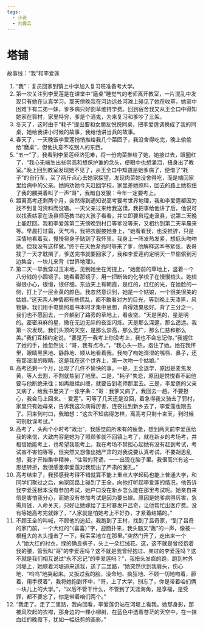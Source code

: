 ```yaml
---
tags:
  - 小说
  - 刘震云
---
```

# 塔铺
故事线：“我”和李爱莲
1. “我”：复员回家到镇上中学加入复习班准备考大学。
2. 第一次关注到李爱莲是在课堂中“磨桌”睡觉气的老师离开教室，一片混乱中发现只有她在认真学习。那天傍晚我在河边远处河滩上碰见了她在收草，她家中困难下有二弟一妹，爹多病只好割草维持学费。回到宿舍我又从王全口中得知她家在郭村，家里特穷，爹是个酒鬼，为来复习和爹吵了三架。
3. 冬天了，这时由于“耗子”提出要和女朋友悦悦同桌，把李爱莲调换成了我的同桌，她给我讲小时候的故事，我给他讲当兵的故事。
4. 春天了，一天晚饭李爱莲悄悄推给我几个菜团子，我没舍得吃完，晚上偷偷给“磨桌”，但他执意不吃别人的东西。
5. “五一”了，我看到李爱莲经济犯难，将一份肉菜推给了她，她接过去，眼圈红了，“我心无端生出些崇高和想保护谁的念头，便眼中也想涌泪，扭身出了教室。”晚上回到教室发现她不见了，从王全口中知道是她爹病了，便借了“耗子”的自行车，买了两斤点心去她家探望。发现肉菜她没舍得吃，而是端回家里给病中的父亲。她妈劝她今天赶回学校，家里差她照料，回去的路上她抱住了我的腰哭着叫了一声“哥”，我暗自发狠：今年一定要考上。
6. 距离高考还剩两个月，突然得到通知说高考要考世界地理，我和李爱莲都因为找不到复习资料而没辙。一天父亲过来给我送馍，我把事给他讲了后，他说可以找表姑家在汲县师范教书的大孩子看看，并立即要启程走汲县，说第二天晚上能赶回。我和李爱莲第二天傍晚到村口等爹没等来，又相约到第二天早晨来等。早晨打过霜，天气冷，我把衣服披她身上，“她看看我，也没推辞，只是深情地看着我，慢慢将身子贴到了我怀里。我身上一阵发热发紧，想低头吻吻她。但我没有这样做。”终于在天色渐亮时等来了爹，他解释这本书紧张，表哥找了一天才耽搁了，爹送完书就要回家了，我和李爱莲约定明天一早偷偷到河边集合，一块儿来背《世界地理》。
7. 第二天一早我穿过玉米地，见到她坐在河提上，“她面前的草地上，竖着一个八分钱的小圆镜子。她看着那镜子，用一把断齿的化学梳子在慢慢梳头。她梳得很小心，很慢，很仔细。东边天上有朝霞，是红的，红红的光，在她脸的一侧，打上了一层金黄的颜色。我忽然意识到，她是一个姑娘，一个很美很美的姑娘。”这天两人神情都有些慌乱，都不敢看对方的目光，等到晚上天漆黑，风物静，我们用手电筒照着书本时才集中思想，背得效果极好。背了三分之一，我们也不愿回去，一齐躺到了路旁的草地上，看夜空。“天是黑的，星是明的。密密麻麻的星，撒在无边无际的夜空闪烁。天是那么深邃，那么遥远。我第一次发现，我们头顶的天空，是那么崇高，那么宽广，那么仁慈和那么美。”我们互相约定说，“要是万一我考上你没考上，我也不会忘记你。”我握住了她的手，她忽然说：“哥，我有点冷。”，“我心头一热，抱住了她。她在我怀里，眼睛黑黑地、静静地、顺从地看着我。我吻了吻她湿湿的嘴唇、鼻子，还有那湿湿的眼睛。这是我在这个世界上，第一次吻一个姑娘。”
8. 高考还剩一个月，出现了几件不愉快的事。一是，王全退学，原因是麦焦发黄，等人去割，不割就焦到了地里。二是，“耗子”失恋，原因是悦悦看不起他要与他断绝来往；如再继续纠缠，就要告到老师那里去。三是，李爱莲的父亲又病了，给我书里夹了一张字条：“哥：我爹又病了，我回去一趟。不要担心，我会马上回来。- 爱莲”。可等了几天还是没回，着急得我又骑去了郭村，家里只有她母亲，告诉我这次病得厉害，连夜拉到新乡去了，李爱莲也跟去了。回来到村口，我暗想：“这次不知病得怎样，离高考只剩十来天，到时候可别耽误考试。”
9. 高考了，头两个小时考“政治”，我感觉前所未有的疲惫，想到两天前李爱莲给我的来信，大致内容是她为了照顾爹就不回镇上考了，就在新乡的考场考，并相信她能考上，也希望我能考上。我在考场不禁担心起她有没有赶到考试，考试害不害怕等等，但突然又想像出她严肃的对我说要认真考试，不要胡思乱想，我才开始集中精神，“往常的背诵，一一出现在脑子里。我很高兴有这一思想转折，我很感激李爱莲对我现出了严肃的面孔。”
10. 高考结束了，我预感我考得不错就算不能上重点大学起码也能上普通大学，和同学们聚过之后，向家回路上碰到了王全，向他打听起李爱莲的情况，他告诉我李爱莲根本没有参加考试，她户口没在新乡怎么能在那里考试呢。她亲自来信是害怕我分心，而她没有参加考试是因为要出嫁。原因是她爹病得厉害，急需用钱，人命关天，只好让她嫁给了王村暴发户吕奇，让他帮忙出医疗费。没有等她高考完就嫁了，“人家就是怕她考上不好办，才紧着结婚的。”
11. 不顾王全的叫喊，不顾他的追赶，我跑到了王村，找到了吕奇家，“到了吕奇的家门前，一个大红的“（喜喜）”字，迎面扑来，我头脑又“轰”的一声，像被一根粗大的木头撞击了一下。我呆呆地立在那里。”突然门开了，走出来一个人“她大红的衬衣，绿的确良裤子，头上一朵红绒花。这，这不就是曾经抱着我的腰，管我叫“哥”的李爱莲吗？这不就是我曾经抱过、亲过的李爱莲吗？这不就是我们相互说过“永不忘记”的李爱莲吗？”，我扭头发疯的跑，跑到村外河堤上，她顺着河堤追来送我，送了二里路，“她突然伏到我肩头，伤心地、“呜呜”地哭起来。又扳过我的脸，没命地、疯狂地、不顾一切地吻着，舔着，用手摸着”，我将她抱到怀中，“哥，上了大学，别忘了，你是带着咱们俩一块儿上的大学。”，“以后不管干什么，不管到了天涯海角，是享福，是受罪，都不要忘了，你是带着咱们两个。”
12. “我走了。走了二里路，我向回看，李爱莲仍站在河堤上看我。她那身影，那被风吹起的衣襟，那身边的一棵小柳树，在蓝色中透着苍茫的天空中，在一抹血红的晚霞下，犹如一幅纸剪的画影。”
